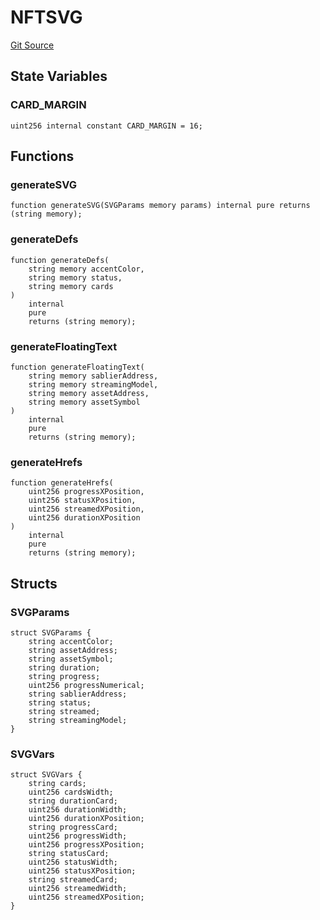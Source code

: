 # NFTSVG

[Git Source](https://github.com/sablier-labs/v2-core/blob/159e87a2f5af03967faf292df81fef93c14be2e2/src/libraries/NFTSVG.sol)

## State Variables

### CARD_MARGIN

```solidity
uint256 internal constant CARD_MARGIN = 16;
```

## Functions

### generateSVG

```solidity
function generateSVG(SVGParams memory params) internal pure returns (string memory);
```

### generateDefs

```solidity
function generateDefs(
    string memory accentColor,
    string memory status,
    string memory cards
)
    internal
    pure
    returns (string memory);
```

### generateFloatingText

```solidity
function generateFloatingText(
    string memory sablierAddress,
    string memory streamingModel,
    string memory assetAddress,
    string memory assetSymbol
)
    internal
    pure
    returns (string memory);
```

### generateHrefs

```solidity
function generateHrefs(
    uint256 progressXPosition,
    uint256 statusXPosition,
    uint256 streamedXPosition,
    uint256 durationXPosition
)
    internal
    pure
    returns (string memory);
```

## Structs

### SVGParams

```solidity
struct SVGParams {
    string accentColor;
    string assetAddress;
    string assetSymbol;
    string duration;
    string progress;
    uint256 progressNumerical;
    string sablierAddress;
    string status;
    string streamed;
    string streamingModel;
}
```

### SVGVars

```solidity
struct SVGVars {
    string cards;
    uint256 cardsWidth;
    string durationCard;
    uint256 durationWidth;
    uint256 durationXPosition;
    string progressCard;
    uint256 progressWidth;
    uint256 progressXPosition;
    string statusCard;
    uint256 statusWidth;
    uint256 statusXPosition;
    string streamedCard;
    uint256 streamedWidth;
    uint256 streamedXPosition;
}
```
